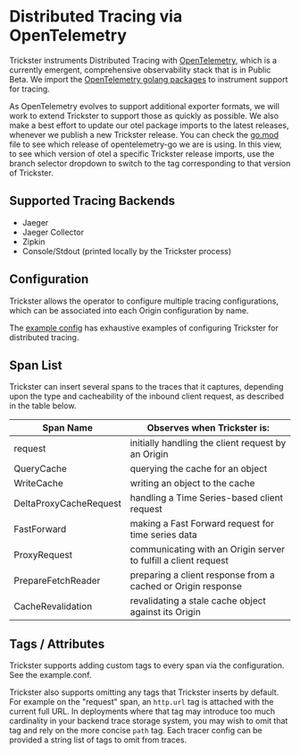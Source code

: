 # Distributed Tracing via OpenTelemetry

Trickster instruments Distributed Tracing with [OpenTelemetry](http://opentelemetry.io/), which is a currently emergent, comprehensive observability stack that is in Public Beta. We import the [OpenTelemetry golang packages](https://github.com/open-telemetry/opentelemetry-go) to instrument support for tracing.

As OpenTelemetry evolves to support additional exporter formats, we will work to extend Trickster to support those as quickly as possible. We also make a best effort to update our otel package imports to the latest releases, whenever we publish a new Trickster release. You can check the [go.mod](../go.mod) file to see which release of opentelemetry-go we are is using. In this view, to see which version of otel a specific Trickster release imports, use the branch selector dropdown to switch to the tag corresponding to that version of Trickster.

## Supported Tracing Backends

- Jaeger
- Jaeger Collector
- Zipkin
- Console/Stdout (printed locally by the Trickster process)

## Configuration

Trickster allows the operator to configure multiple tracing configurations, which can be associated into each Origin configuration by name.

The [example config](../cmd/trickster/conf/example.conf) has exhaustive examples of configuring Trickster for distributed tracing.

## Span List

Trickster can insert several spans to the traces that it captures, depending upon the type and cacheability of the inbound client request, as described in the table below.

| Span Name              | Observes when Trickster is: |
| ---------------------- | ------------- |
| request                | initially handling the client request by an Origin |
| QueryCache             | querying the cache for an object |
| WriteCache             | writing an object to the cache |
| DeltaProxyCacheRequest | handling a Time Series-based client request |
| FastForward            | making a Fast Forward request for time series data |
| ProxyRequest           | communicating with an Origin server to fulfill a client request |
| PrepareFetchReader     | preparing a client response from a cached or Origin response |
| CacheRevalidation      | revalidating a stale cache object against its Origin |

## Tags / Attributes

Trickster supports adding custom tags to every span via the configuration. See the example.conf.

Trickster also supports omitting any tags that Trickster inserts by default. For example on the "request" span, an `http.url` tag is attached with the current full URL. In deployments where that tag may introduce too much cardinality in your backend trace storage system, you may wish to omit that tag and rely on the more concise `path` tag. Each tracer config can be provided a string list of tags to omit from traces.
